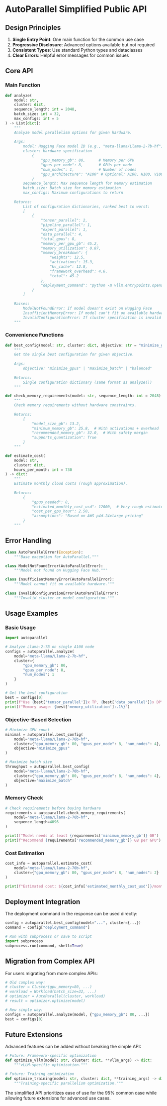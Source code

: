 # AutoParallel Simplified Public API

## Design Principles

1. **Single Entry Point**: One main function for the common use case
2. **Progressive Disclosure**: Advanced options available but not required
3. **Consistent Types**: Use standard Python types and dataclasses
4. **Clear Errors**: Helpful error messages for common issues

## Core API

### Main Function

```python
def analyze(
    model: str,
    cluster: dict,
    sequence_length: int = 2048,
    batch_size: int = 32,
    max_configs: int = 5
) -> List[dict]:
    """
    Analyze model parallelism options for given hardware.
    
    Args:
        model: Hugging Face model ID (e.g., "meta-llama/Llama-2-7b-hf")
        cluster: Hardware specification
            {
                "gpu_memory_gb": 80,      # Memory per GPU
                "gpus_per_node": 8,       # GPUs per node
                "num_nodes": 1,           # Number of nodes
                "gpu_architecture": "A100" # Optional: A100, H100, V100
            }
        sequence_length: Max sequence length for memory estimation
        batch_size: Batch size for memory estimation
        max_configs: Maximum configurations to return
        
    Returns:
        List of configuration dictionaries, ranked best to worst:
        [
            {
                "tensor_parallel": 2,
                "pipeline_parallel": 1,  
                "expert_parallel": 1,
                "data_parallel": 4,
                "total_gpus": 8,
                "memory_per_gpu_gb": 45.2,
                "memory_utilization": 0.87,
                "memory_breakdown": {
                    "weights": 12.5,
                    "activations": 15.3,
                    "kv_cache": 12.8,
                    "framework_overhead": 4.6,
                    "total": 45.2
                },
                "deployment_command": "python -m vllm.entrypoints.openai..."
            }
        ]
        
    Raises:
        ModelNotFoundError: If model doesn't exist on Hugging Face
        InsufficientMemoryError: If model can't fit on available hardware
        InvalidConfigurationError: If cluster specification is invalid
    """
```

### Convenience Functions

```python
def best_config(model: str, cluster: dict, objective: str = "minimize_gpus") -> dict:
    """
    Get the single best configuration for given objective.
    
    Args:
        objective: "minimize_gpus" | "maximize_batch" | "balanced"
        
    Returns:
        Single configuration dictionary (same format as analyze())
    """

def check_memory_requirements(model: str, sequence_length: int = 2048) -> dict:
    """
    Check memory requirements without hardware constraints.
    
    Returns:
        {
            "model_size_gb": 13.2,
            "minimum_memory_gb": 25.8,  # With activations + overhead
            "recommended_memory_gb": 32.0,  # With safety margin
            "supports_quantization": True
        }
    """

def estimate_cost(
    model: str, 
    cluster: dict, 
    hours_per_month: int = 730
) -> dict:
    """
    Estimate monthly cloud costs (rough approximation).
    
    Returns:
        {
            "gpus_needed": 8,
            "estimated_monthly_cost_usd": 12000,  # Very rough estimate
            "cost_per_gpu_hour": 2.50,
            "assumptions": "Based on AWS p4d.24xlarge pricing"
        }
    """
```

## Error Handling

```python
class AutoParallelError(Exception):
    """Base exception for AutoParallel."""

class ModelNotFoundError(AutoParallelError):
    """Model not found on Hugging Face Hub."""

class InsufficientMemoryError(AutoParallelError):
    """Model cannot fit on available hardware."""
    
class InvalidConfigurationError(AutoParallelError):
    """Invalid cluster or model configuration."""
```

## Usage Examples

### Basic Usage
```python
import autoparallel

# Analyze Llama-2-7B on single A100 node
configs = autoparallel.analyze(
    model="meta-llama/Llama-2-7b-hf",
    cluster={
        "gpu_memory_gb": 80,
        "gpus_per_node": 8,
        "num_nodes": 1
    }
)

# Get the best configuration
best = configs[0]
print(f"Use {best['tensor_parallel']}x TP, {best['data_parallel']}x DP")
print(f"Memory usage: {best['memory_utilization']:.1%}")
```

### Objective-Based Selection
```python
# Minimize GPU count
minimal = autoparallel.best_config(
    model="meta-llama/Llama-2-70b-hf",
    cluster={"gpu_memory_gb": 80, "gpus_per_node": 8, "num_nodes": 4},
    objective="minimize_gpus"
)

# Maximize batch size  
throughput = autoparallel.best_config(
    model="meta-llama/Llama-2-70b-hf", 
    cluster={"gpu_memory_gb": 80, "gpus_per_node": 8, "num_nodes": 4},
    objective="maximize_batch"
)
```

### Memory Check
```python
# Check requirements before buying hardware
requirements = autoparallel.check_memory_requirements(
    model="meta-llama/Llama-2-70b-hf",
    sequence_length=4096
)

print(f"Model needs at least {requirements['minimum_memory_gb']} GB")
print(f"Recommend {requirements['recommended_memory_gb']} GB per GPU")
```

### Cost Estimation
```python
cost_info = autoparallel.estimate_cost(
    model="meta-llama/Llama-2-70b-hf",
    cluster={"gpu_memory_gb": 80, "gpus_per_node": 8, "num_nodes": 2}
)

print(f"Estimated cost: ${cost_info['estimated_monthly_cost_usd']}/month")
```

## Deployment Integration

The deployment command in the response can be used directly:

```python
config = autoparallel.best_config(model="...", cluster={...})
command = config["deployment_command"]

# Run with subprocess or save to script
import subprocess
subprocess.run(command, shell=True)
```

## Migration from Complex API

For users migrating from more complex APIs:

```python
# Old complex way:
# cluster = Cluster(gpu_memory=80, ...)
# workload = Workload(batch_size=32, ...)
# optimizer = AutoParallel(cluster, workload)
# result = optimizer.optimize(model)

# New simple way:
configs = autoparallel.analyze(model, {"gpu_memory_gb": 80, ...})
best = configs[0]
```

## Future Extensions

Advanced features can be added without breaking the simple API:

```python
# Future: Framework-specific optimization
def optimize_vllm(model: str, cluster: dict, **vllm_args) -> dict:
    """vLLM-specific optimization."""

# Future: Training optimization  
def optimize_training(model: str, cluster: dict, **training_args) -> dict:
    """Training-specific parallelism optimization."""
```

The simplified API prioritizes ease of use for the 95% common case while allowing future extensions for advanced use cases.
